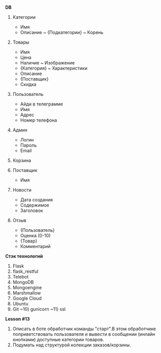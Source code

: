 **DB**
1) Категории
    - Имя
    - Описание
    ~ {Подкатегории}
    ~ Корень
2) Товары
    - Имя
    - Цена
    - Наличие
    ~ Изображение
    - {Категория}
    ~ Характеристики
    - Описание
    - {Поставщик}
    - Скидка
    
3) Пользователь
    - Айди в телеграмме
    - Имя
    - Адрес
    - Номер телефона
4) Админ
    - Логин
    - Пароль
    - Email
5) Корзина
6) Поставщик
    - Имя
7) Новости
    - Дата создания
    - Содержимое
    - Заголовок
8) Отзыв
    - {Пользователь}
    - Оценка (0-10)
    - {Товар}
    - Комментарий
    
**Стэк технологий**
1) Flask
2) flask_restful
3) Telebot
4) MongoDB
5) Mongoengine
6) Marshmallow
7) Google Cloud
8) Ubuntu
9) Git
~10) gunicorn
~11) ssl


**Lesson #13**
1) Описать в боте обработчик команды "старт".В этом обработчике поприветствовать пользователя и
вывести в сообщении (инлайн кнопками) доступные категории товаров.
2) Подумать над структурой колекции заказов/корзины. 